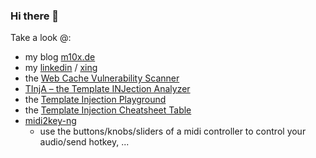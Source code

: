 ### Hi there 👋

Take a look @:
- my blog [m10x.de](https://www.m10x.de/)
- my [linkedin](https://www.linkedin.com/in/maximilian-hildebrand-95b43a142/) / [xing](https://www.xing.com/profile/Maximilian_Hildebrand2/)
- the [Web Cache Vulnerability Scanner](https://github.com/Hackmanit/Web-Cache-Vulnerability-Scanner)
- [TInjA – the Template INJection Analyzer](https://github.com/Hackmanit/TInjA)
- the [Template Injection Playground](https://github.com/Hackmanit/template-injection-playground)
- the [Template Injection Cheatsheet Table](https://github.com/Hackmanit/template-injection-table)
- [midi2key-ng](https://github.com/m10x/midi2key-ng)
    - use the buttons/knobs/sliders of a midi controller to control your audio/send hotkey, ...
